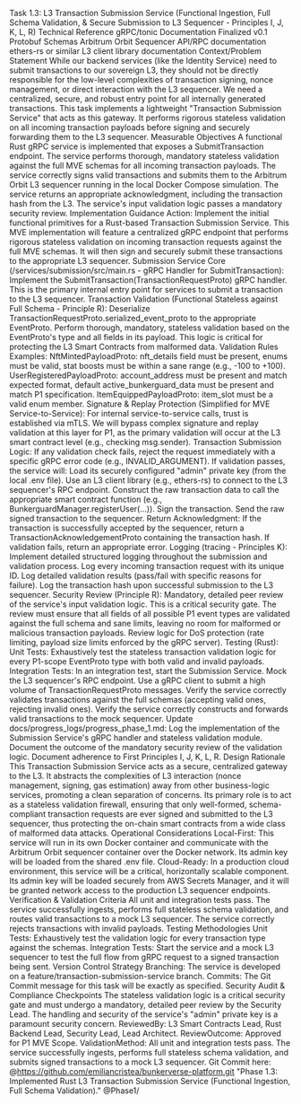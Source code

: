Task 1.3: L3 Transaction Submission Service
(Functional Ingestion, Full Schema Validation, & Secure Submission to L3 Sequencer - Principles I, J, K, L, R)
Technical Reference
gRPC/tonic Documentation
Finalized v0.1 Protobuf Schemas
Arbitrum Orbit Sequencer API/RPC documentation
ethers-rs or similar L3 client library documentation
Context/Problem Statement
While our backend services (like the Identity Service) need to submit transactions to our sovereign L3, they should not be directly responsible for the low-level complexities of transaction signing, nonce management, or direct interaction with the L3 sequencer. We need a centralized, secure, and robust entry point for all internally generated transactions. This task implements a lightweight "Transaction Submission Service" that acts as this gateway. It performs rigorous stateless validation on all incoming transaction payloads before signing and securely forwarding them to the L3 sequencer.
Measurable Objectives
A functional Rust gRPC service is implemented that exposes a SubmitTransaction endpoint.
The service performs thorough, mandatory stateless validation against the full MVE schemas for all incoming transaction payloads.
The service correctly signs valid transactions and submits them to the Arbitrum Orbit L3 sequencer running in the local Docker Compose simulation.
The service returns an appropriate acknowledgment, including the transaction hash from the L3.
The service's input validation logic passes a mandatory security review.
Implementation Guidance
Action: Implement the initial functional primitives for a Rust-based Transaction Submission Service. This MVE implementation will feature a centralized gRPC endpoint that performs rigorous stateless validation on incoming transaction requests against the full MVE schemas. It will then sign and securely submit these transactions to the appropriate L3 sequencer.
Submission Service Core (/services/submission/src/main.rs - gRPC Handler for SubmitTransaction):
Implement the SubmitTransaction(TransactionRequestProto) gRPC handler. This is the primary internal entry point for services to submit a transaction to the L3 sequencer.
Transaction Validation (Functional Stateless against Full Schema - Principle R):
Deserialize TransactionRequestProto.serialized_event_proto to the appropriate EventProto.
Perform thorough, mandatory, stateless validation based on the EventProto's type and all fields in its payload. This logic is critical for protecting the L3 Smart Contracts from malformed data.
Validation Rules Examples:
NftMintedPayloadProto: nft_details field must be present, enums must be valid, stat boosts must be within a sane range (e.g., -100 to +100).
UserRegisteredPayloadProto: account_address must be present and match expected format, default active_bunkerguard_data must be present and match P1 specification.
ItemEquippedPayloadProto: item_slot must be a valid enum member.
Signature & Replay Protection (Simplified for MVE Service-to-Service):
For internal service-to-service calls, trust is established via mTLS. We will bypass complex signature and replay validation at this layer for P1, as the primary validation will occur at the L3 smart contract level (e.g., checking msg.sender).
Transaction Submission Logic:
If any validation check fails, reject the request immediately with a specific gRPC error code (e.g., INVALID_ARGUMENT).
If validation passes, the service will:
Load its securely configured "admin" private key (from the local .env file).
Use an L3 client library (e.g., ethers-rs) to connect to the L3 sequencer's RPC endpoint.
Construct the raw transaction data to call the appropriate smart contract function (e.g., BunkerguardManager.registerUser(...)).
Sign the transaction.
Send the raw signed transaction to the sequencer.
Return Acknowledgment:
If the transaction is successfully accepted by the sequencer, return a TransactionAcknowledgementProto containing the transaction hash.
If validation fails, return an appropriate error.
Logging (tracing - Principles K):
Implement detailed structured logging throughout the submission and validation process.
Log every incoming transaction request with its unique ID.
Log detailed validation results (pass/fail with specific reasons for failure).
Log the transaction hash upon successful submission to the L3 sequencer.
Security Review (Principle R):
Mandatory, detailed peer review of the service's input validation logic. This is a critical security gate. The review must ensure that all fields of all possible P1 event types are validated against the full schema and sane limits, leaving no room for malformed or malicious transaction payloads.
Review logic for DoS protection (rate limiting, payload size limits enforced by the gRPC server).
Testing (Rust):
Unit Tests:
Exhaustively test the stateless transaction validation logic for every P1-scope EventProto type with both valid and invalid payloads.
Integration Tests:
In an integration test, start the Submission Service.
Mock the L3 sequencer's RPC endpoint.
Use a gRPC client to submit a high volume of TransactionRequestProto messages.
Verify the service correctly validates transactions against the full schemas (accepting valid ones, rejecting invalid ones).
Verify the service correctly constructs and forwards valid transactions to the mock sequencer.
Update docs/progress_logs/progress_phase_1.md:
Log the implementation of the Submission Service's gRPC handler and stateless validation module.
Document the outcome of the mandatory security review of the validation logic.
Document adherence to First Principles I, J, K, L, R.
Design Rationale
This Transaction Submission Service acts as a secure, centralized gateway to the L3. It abstracts the complexities of L3 interaction (nonce management, signing, gas estimation) away from other business-logic services, promoting a clean separation of concerns. Its primary role is to act as a stateless validation firewall, ensuring that only well-formed, schema-compliant transaction requests are ever signed and submitted to the L3 sequencer, thus protecting the on-chain smart contracts from a wide class of malformed data attacks.
Operational Considerations
Local-First: This service will run in its own Docker container and communicate with the Arbitrum Orbit sequencer container over the Docker network. Its admin key will be loaded from the shared .env file.
Cloud-Ready: In a production cloud environment, this service will be a critical, horizontally scalable component. Its admin key will be loaded securely from AWS Secrets Manager, and it will be granted network access to the production L3 sequencer endpoints.
Verification & Validation Criteria
All unit and integration tests pass. The service successfully ingests, performs full stateless schema validation, and routes valid transactions to a mock L3 sequencer.
The service correctly rejects transactions with invalid payloads.
Testing Methodologies
Unit Tests: Exhaustively test the validation logic for every transaction type against the schemas.
Integration Tests: Start the service and a mock L3 sequencer to test the full flow from gRPC request to a signed transaction being sent.
Version Control Strategy
Branching: The service is developed on a feature/transaction-submission-service branch.
Commits: The Git Commit message for this task will be exactly as specified.
Security Audit & Compliance Checkpoints
The stateless validation logic is a critical security gate and must undergo a mandatory, detailed peer review by the Security Lead.
The handling and security of the service's "admin" private key is a paramount security concern.
ReviewedBy: L3 Smart Contracts Lead, Rust Backend Lead, Security Lead, Lead Architect.
ReviewOutcome: Approved for P1 MVE Scope.
ValidationMethod: All unit and integration tests pass. The service successfully ingests, performs full stateless schema validation, and submits signed transactions to a mock L3 sequencer.
Git Commit here: @https://github.com/emiliancristea/bunkerverse-platform.git "Phase 1.3: Implemented Rust L3 Transaction Submission Service (Functional Ingestion, Full Schema Validation)." @Phase1/